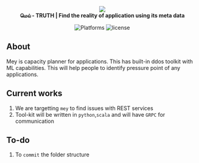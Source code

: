 <p align="center">
    <a href="#">
        <img src="https://cdn.rawgit.com/iamshreeram/mey/master/logo.png" />
    </a>
    <br>
    <strong>மெய் - TRUTH | Find the reality of application using its meta data</strong>
</p>
<p align="center">
    <img src="https://img.shields.io/badge/Platforms-Linux%20%7C%20macOS%20%7C%20Windows-blue.svg?style=plastic"alt="Platforms">
    <img src="https://img.shields.io/apm/l/vim-mode.svg?style=plastic" alt="license">
</p>

## About 
Mey is capacity planner for applications. This has built-in ddos toolkit with ML capabilities. This will help people to identify  pressure point of any applications.

## Current works
1. We are targetting `mey` to find issues with REST services
2. Tool-kit will be written in `python`,`scala` and will have `GRPC` for communication

## To-do
1. To `commit` the folder structure
